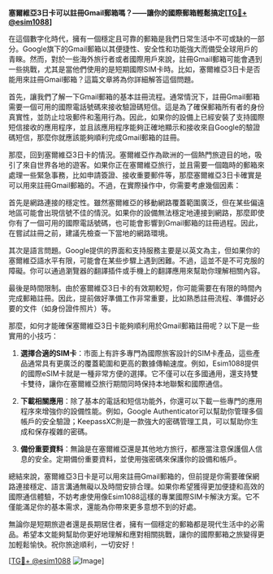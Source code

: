 **塞爾維亞3日卡可以註冊Gmail郵箱嗎？——讓你的國際郵箱輕鬆搞定[[TG💪+ @esim1088](https://t.me/s/esim1088)]**

在這個數字化時代，擁有一個穩定且可靠的郵箱是我們日常生活中不可或缺的一部分。Google旗下的Gmail郵箱以其便捷性、安全性和功能強大而備受全球用戶的青睞。然而，對於一些海外旅行者或者國際用戶來說，註冊Gmail郵箱可能會遇到一些挑戰，尤其是當他們使用的是短期國際SIM卡時。比如，塞爾維亞3日卡是否能用來註冊Gmail郵箱？這篇文章將為你詳細解答這個問題。

首先，讓我們了解一下Gmail郵箱的基本註冊流程。通常情況下，註冊Gmail郵箱需要一個可用的國際電話號碼來接收驗證碼短信。這是為了確保郵箱所有者的身份真實性，並防止垃圾郵件和濫用行為。因此，如果你的設備上已經安裝了支持國際短信接收的應用程序，並且該應用程序能夠正確地顯示和接收來自Google的驗證碼短信，那麼你就應該能夠順利完成Gmail郵箱的註冊。

那麼，回到塞爾維亞3日卡的情況。塞爾維亞作為歐洲的一個熱門旅遊目的地，吸引了來自世界各地的遊客。如果你正在塞爾維亞旅行，並且需要一個臨時的郵箱來處理一些緊急事務，比如申請簽證、接收重要郵件等，那麼塞爾維亞3日卡確實是可以用來註冊Gmail郵箱的。不過，在實際操作中，你需要考慮幾個因素：

首先是網路連接的穩定性。雖然塞爾維亞的移動網路覆蓋範圍廣泛，但在某些偏遠地區可能會出現信號不佳的情況。如果你的設備無法穩定地連接到網路，那麼即使你有了一個可用的國際電話號碼，也可能會影響到Gmail郵箱的註冊過程。因此，在嘗試註冊之前，建議先檢查一下當地的網路環境。

其次是語言問題。Google提供的界面和支持服務主要是以英文為主，但如果你的塞爾維亞語水平有限，可能會在某些步驟上遇到困難。不過，這並不是不可克服的障礙。你可以通過瀏覽器的翻譯插件或手機上的翻譯應用來幫助你理解相關內容。

最後是時間限制。由於塞爾維亞3日卡的有效期較短，你可能需要在有限的時間內完成郵箱註冊。因此，提前做好準備工作非常重要，比如熟悉註冊流程、準備好必要的文件（如身份證件照片）等。

那麼，如何才能確保塞爾維亞3日卡能夠順利用於Gmail郵箱註冊呢？以下是一些實用的小技巧：

1. **選擇合適的SIM卡**：市面上有許多專門為國際旅客設計的SIM卡產品，這些產品通常具有更廣泛的覆蓋範圍和更高的數據傳輸速度。例如，Esim1088提供的國際eSIM卡就是一種非常方便的選擇。它不僅可以在多國通用，還支持雙卡雙待，讓你在塞爾維亞旅行期間同時保持本地聯繫和國際通信。

2. **下載相關應用**：除了基本的電話和短信功能外，你還可以下載一些專門的應用程序來增強你的設備性能。例如，Google Authenticator可以幫助你管理多個帳戶的安全驗證；KeepassXC則是一款強大的密碼管理工具，可以幫助你生成和保存複雜的密碼。

3. **備份重要資料**：無論是在塞爾維亞還是其他地方旅行，都應當注意保護個人信息的安全。定期備份重要資料，並使用強密碼來保護你的設備和帳戶。

總結來說，塞爾維亞3日卡是可以用來註冊Gmail郵箱的，但前提是你需要確保網路連接穩定、語言溝通無礙以及時間安排合理。如果你希望獲得更加便捷和高效的國際通信體驗，不妨考慮使用像Esim1088這樣的專業國際SIM卡解決方案。它不僅能滿足你的基本需求，還能為你帶來更多意想不到的好處。

無論你是短期旅遊者還是長期居住者，擁有一個穩定的郵箱都是現代生活中的必需品。希望本文能夠幫助你更好地理解和應對相關挑戰，讓你的國際郵箱之旅變得更加輕鬆愉快。祝你旅途順利，一切安好！

[[TG💪+ @esim1088](https://t.me/s/esim1088) ![Image](https://i.postimg.cc/4NQfJmqS/Snipaste-2025-05-13-00-14-12.png)]